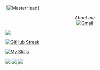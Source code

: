 [![MasterHead](https://firebasestorage.googleapis.com/v0/b/flexi-coding.appspot.com/o/dempgi7-520f8d5f-63d4-4453-8822-dbc149ae27f8.gif?alt=media&token=91c0c7b2-93c3-4029-b011-1a8703c5730d)]
<p align="center">
    <i>About me</i><br/>
    <a href="mailto:vonguyenphihung123@gmail.com">
        <img src="https://img.shields.io/badge/gmail-blue?style=flat-square&logo=gmail" alt="Gmail">
    </a>
</p>

<img src="https://github-readme-stats.vercel.app/api?username=BossHacke&show_icons=true&icon_color=CE1D2D" />

[![GitHub Streak](https://streak-stats.demolab.com/?user=BossHacke&theme=dark)](https://github.com/BossHacke?tab=repositories)

[![My Skills](https://skillicons.dev/icons?i=dart,flutter,java,git,github,graphql,mysql,nestjs)](https://github.com/BossHacke)

<img src= "http://github-profile-summary-cards.vercel.app/api/cards/most-commit-language?username=BossHacke&theme=radical&exclude=dart,flutter,java,git,github,graphql,mysql,nestjs"/>

<a href="https://github.com/BossHacke">
    <img src="https://github-readme-stats.vercel.app/api/top-langs/?username=BossHacke&langs_count=10&exclude_repo=&hide=jupyter%20notebook,vim%20script,cmake,makefile,batchfile,emacs%20lisp,css,html&layout=compact&card_width=699&hide_border=true&theme=transparent" />
  </a>

<img src="https://raw.githubusercontent.com/trinib/trinib/snake/github-contribution-grid-snake-dark.svg">
</div>

